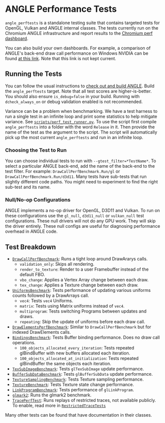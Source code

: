 # ANGLE Performance Tests

`angle_perftests` is a standalone testing suite that contains targeted tests for OpenGL, Vulkan and ANGLE internal classes. The tests currently run on the Chromium ANGLE infrastructure and report results to the [Chromium perf dashboard](https://chromeperf.appspot.com/report).

You can also build your own dashboards. For example, a comparison of ANGLE's back-end draw call performance on Windows NVIDIA can be found [at this link](https://chromeperf.appspot.com/report?sid=1fdf94a308f52b6bf02c08f6f36e87ca0d0075e2d2eefc61e6cf90c919c1643a&start_rev=577814&end_rev=582136). Note that this link is not kept current.

## Running the Tests

You can follow the usual instructions to [check out and build ANGLE](../../../doc/DevSetup.md). Build the `angle_perftests` target. Note that all test scores are higher-is-better. You should also ensure `is_debug=false` in your build. Running with `dcheck_always_on` or debug validation enabled is not recommended.

Variance can be a problem when benchmarking. We have a test harness to run a single test in an infinite loop and print some statistics to help mitigate variance. See [`scripts/perf_test_runner.py`](https://chromium.googlesource.com/angle/angle/+/master/scripts/perf_test_runner.py). To use the script first compile `angle_perftests` into a folder with the word `Release` in it. Then provide the name of the test as the argument to the script. The script will automatically pick up the most current `angle_perftests` and run in an infinite loop.

### Choosing the Test to Run

You can choose individual tests to run with `--gtest_filter=*TestName*`. To select a particular ANGLE back-end, add the name of the back-end to the test filter. For example: `DrawCallPerfBenchmark.Run/gl` or `DrawCallPerfBenchmark.Run/d3d11`. Many tests have sub-tests that run slightly different code paths. You might need to experiment to find the right sub-test and its name.

### Null/No-op Configurations

ANGLE implements a no-op driver for OpenGL, D3D11 and Vulkan. To run on these configurations use the `gl_null`, `d3d11_null` or `vulkan_null` test configurations. These null drivers will not do any GPU work. They will skip the driver entirely. These null configs are useful for diagnosing performance overhead in ANGLE code.

## Test Breakdown

* [`DrawCallPerfBenchmark`](DrawCallPerf.cpp): Runs a tight loop around DrawArarys calls.
  * `validation_only`: Skips all rendering.
  * `render_to_texture`: Render to a user Framebuffer instead of the default FBO.
  * `vbo_change`: Applies a Vertex Array change between each draw.
  * `tex_change`: Applies a Texture change between each draw.
* [`UniformsBenchmark`](UniformsPerf.cpp): Tests performance of updating various uniforms counts followed by a DrawArrays call.
    * `vec4`: Tests `vec4` Uniforms.
    * `matrix`: Tests using Matrix uniforms instead of `vec4`.
    * `multiprogram`: Tests switching Programs between updates and draws.
    * `repeating`: Skip the update of uniforms before each draw call.
* [`DrawElementsPerfBenchmark`](DrawElementsPerf.cpp): Similar to `DrawCallPerfBenchmark` but for indexed DrawElements calls.
* [`BindingsBenchmark`](BindingPerf.cpp): Tests Buffer binding performance. Does no draw call operations.
    * `100_objects_allocated_every_iteration`: Tests repeated glBindBuffer with new buffers allocated each iteration.
    * `100_objects_allocated_at_initialization`: Tests repeated glBindBuffer the same objects each iteration.
* [`TexSubImageBenchmark`](TexSubImage.cpp): Tests `glTexSubImage` update performance.
* [`BufferSubDataBenchmark`](BufferSubData.cpp): Tests `glBufferSubData` update performance.
* [`TextureSamplingBenchmark`](TextureSampling.cpp): Tests Texture sampling performance.
* [`TextureBenchmark`](TexturesPerf.cpp): Tests Texture state change performance.
* [`LinkProgramBenchmark`](LinkProgramPerfTest.cpp): Tests performance of `glLinkProgram`.
* [`glmark2`](glmark2.cpp): Runs the glmark2 benchmark.
* [`TracePerfTest`](TracePerfTest.cpp): Runs replays of restricted traces, not available publicly. To enable, read more in [`RestrictedTraceTests`](../restricted_traces/README.md)

Many other tests can be found that have documentation in their classes.
